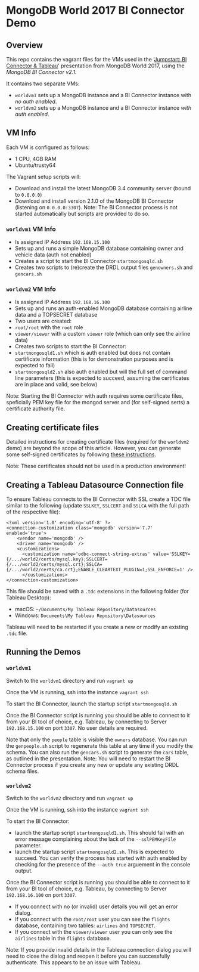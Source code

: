 # MongoDB World 2017 BI Connector Demo

## Overview

This repo contains the vagrant files for the VMs used in the '[Jumpstart: BI Connector & Tableau](https://explore.mongodb.com/vidyard-all-players/mongodb-world-presentations-crystal-b-ronan-bohan-vaidy-krishnan-6-20-2017)' presentation from MongoDB World 2017, using the *MongoDB BI Connector v2.1*.

It contains two separate VMs:

* `worldvm1` sets up a MongoDB instance and a BI Connector instance with *no auth enabled*.
* `worldvm2` sets up a MongoDB instance and a BI Connector instance *with auth enabled*.

## VM Info

Each VM is configured as follows:

* 1 CPU, 4GB RAM
* Ubuntu/trusty64

The Vagrant setup scripts will:

* Download and install the latest MongoDB 3.4 community server (bound to `0.0.0.0`)
* Download and install version 2.1.0 of the MongoDB BI Connector (listening on `0.0.0.0:3307`). Note: The BI Connector process is not started automatically but scripts are provided to do so.

### `worldvm1` VM Info

* Is assigned IP Address `192.168.15.100`
* Sets up and runs a simple MongoDB database containing owner and vehicle data (auth not enabled)
* Creates a script to start the BI Connector `startmongosqld.sh`
* Creates two scripts to (re)create the DRDL output files `genowners.sh` and `gencars.sh`

### `worldvm2` VM Info

* Is assigned IP Address `192.168.16.100`
* Sets up and runs an auth-enabled MongoDB database containing airline data and a TOPSECRET database
* Two users are created:
 * `root/root` with the `root` role
 * `viewer/viewer` with a custom `viewer` role (which can only see the airline data)
* Creates two scripts to start the BI Connector:
 * `startmongosqld1.sh` which is auth enabled but does not contain certificate information (this is for demonstration purposes and is expected to fail)
 * `startmongosqld2.sh` also auth enabled but will the full set of command line parameters (this is expected to succeed, assuming the certificates are in place and valid, see below)

 Note: Starting the BI Connector with auth requires some certificate files, speficially PEM key file for the mongod server and (for self-signed serts) a certificate authority file.

## Creating certificate files

Detailed instructions for creating certificate files (required for the `worldvm2` demo) are beyond the scope of this article. However, you can generate some self-signed certificates by following [these instructions](README-certs.md).

Note: These certificates should not be used in a production environment!

## Creating a Tableau Datasource Connection file

To ensure Tableau connects to the BI Connector with SSL create a TDC file similar to the following (update `SSLKEY`, `SSLCERT` and `SSLCA` with the full path of the respective file):

```
<?xml version='1.0' encoding='utf-8' ?>
<connection-customization class='mongodb' version='7.7' enabled='true'>
    <vendor name='mongodb' />
    <driver name='mongodb' />
    <customizations>
      <customization name='odbc-connect-string-extras' value='SSLKEY={/.../world2/certs/mysql.key};SSLCERT={/.../world2/certs/mysql.crt};SSLCA={/.../world2/certs/ca.crt};ENABLE_CLEARTEXT_PLUGIN=1;SSL_ENFORCE=1' />
      </customizations>
</connection-customization>
```

This file should be saved with a `.tdc` extensions in the following folder (for Tableau Desktop):

* macOS: `~/Documents/My Tableau Repository/Datasources`
* Windows: `Documents\My Tableau Repository\Datasources`

Tableau will need to be restarted if you create a new or modify an existing `.tdc` file.

## Running the Demos

### `worldvm1`

Switch to the `worldvm1` directory and run `vagrant up`

Once the VM is running, ssh into the instance `vagrant ssh`

To start the BI Connector, launch the startup script `startmongosqld.sh`

Once the BI Connector script is running you should be able to connect to it from your BI tool of choice, e.g. Tableau, by connecting to Server `192.168.15.100` on port `3307`. No user details are required.

Note that only the `people` table is visible the `owners` database. You can run the `genpeople.sh` script to regenerate this table at any time if you modify the schema. You can also run the `gencars.sh` script to generate the `cars` table, as outlined in the presentation. Note: You will need to restart the BI Connector process if you create any new or update any existing DRDL schema files.

### `worldvm2`

Switch to the `worldvm2` directory and run `vagrant up`

Once the VM is running, ssh into the instance `vagrant ssh`

To start the BI Connector:

* launch the startup script `startmongosqld1.sh`. This should fail with an error message complaining about the lack of the `--sslPEMKeyFile` parameter.
* launch the startup script `startmongosqld2.sh`. This is expected to succeed. You can verify the process has started with auth enabled by checking for the presence of the `--auth true` arguement in the console output.

Once the BI Connector script is running you should be able to connect to it from your BI tool of choice, e.g. Tableau, by connecting to Server `192.168.16.100` on port `3307`.

* If you connect with no (or invalid) user details you will get an error dialog.
* If you connect with the `root/root` user you can see the `flights` database, containing two tables: `airlines` and `TOPSECRET`.
* If you connect with the `viewer/viewer` user you can only see the `airlines` table in the `flights` database.

Note: If you provide invalid details in the Tableau connection dialog you will need to close the dialog and reopen it before you can successfully authenticate. This appears to be an issue with Tableau.
